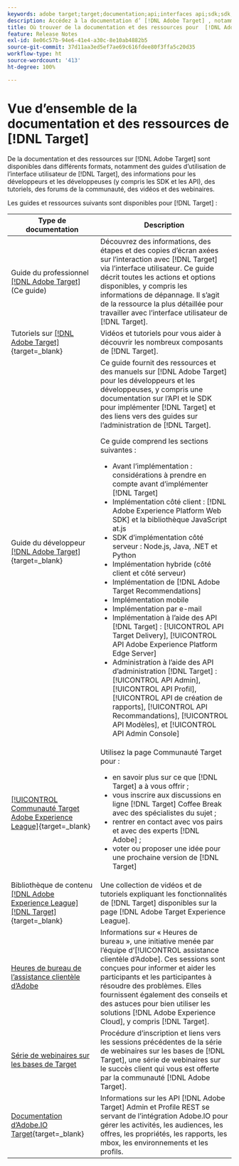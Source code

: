 ```yaml
---
keywords: adobe target;target;documentation;api;interfaces api;sdk;sdk;tutoriels;doc;documentation
description: Accédez à la documentation d’ [!DNL Adobe Target] , notamment à l’aide en ligne, aux tutoriels, aux vidéos et à la documentation destinée aux développeurset aux développeuses (SDK, API et bibliothèques JavaScript).
title: Où trouver de la documentation et des ressources pour  [!DNL Adobe Target] ?
feature: Release Notes
exl-id: 8e06c57b-94e6-41e4-a30c-8e10ab4882b5
source-git-commit: 37d11aa3ed5ef7ae69c616fdee80f3ffa5c20d35
workflow-type: ht
source-wordcount: '413'
ht-degree: 100%

---
```


# Vue d’ensemble de la documentation et des ressources de [!DNL Target]

De la documentation et des ressources sur [!DNL Adobe Target] sont disponibles dans différents formats, notamment des guides d’utilisation de l’interface utilisateur de [!DNL Target], des informations pour les développeurs et les développeuses (y compris les SDK et les API), des tutoriels, des forums de la communauté, des vidéos et des webinaires.

Les guides et ressources suivants sont disponibles pour [!DNL Target] :

| Type de documentation | Description |
| --- | --- |
| Guide du professionnel [[!DNL Adobe Target] ](/help/main/target-home.md)<br>(Ce guide) | Découvrez des informations, des étapes et des copies d’écran axées sur l’interaction avec [!DNL Target] via l’interface utilisateur. Ce guide décrit toutes les actions et options disponibles, y compris les informations de dépannage. Il s’agit de la ressource la plus détaillée pour travailler avec l’interface utilisateur de [!DNL Target]. |
| Tutoriels sur [[!DNL Adobe Target] ](https://experienceleague.adobe.com/docs/target-learn/tutorials/overview.html?lang=fr){target=_blank} | Vidéos et tutoriels pour vous aider à découvrir les nombreux composants de [!DNL Target]. |
| Guide du développeur [[!DNL Adobe Target] ](https://developer.adobe.com/target/){target=_blank} | Ce guide fournit des ressources et des manuels sur [!DNL Adobe Target] pour les développeurs et les développeuses, y compris une documentation sur l’API et le SDK pour implémenter [!DNL Target] et des liens vers des guides sur l’administration de [!DNL Target].<P>Ce guide comprend les sections suivantes :<ul><li>Avant l’implémentation : considérations à prendre en compte avant d’implémenter [!DNL Target]</li><li>Implémentation côté client : [!DNL Adobe Experience Platform Web SDK] et la bibliothèque JavaScript at.js</li><li>SDK d’implémentation côté serveur : Node.js, Java, .NET et Python</li><li>Implémentation hybride (côté client et côté serveur)</li><li>Implémentation de [!DNL Adobe Target Recommendations]</li><li>Implémentation mobile</li><li>Implémentation par e-mail</li><li>Implémentation à l’aide des API [!DNL Target] : [!UICONTROL API Target Delivery], [!UICONTROL API Adobe Experience Platform Edge Server]</li><li>Administration à l’aide des API d’administration [!DNL Target] : [!UICONTROL API Admin], [!UICONTROL API Profil], [!UICONTROL API de création de rapports], [!UICONTROL API Recommandations], [!UICONTROL API Modèles], et [!UICONTROL API Admin Console]</li></ul> |
| [[!UICONTROL Communauté Target Adobe Experience League]](https://experienceleaguecommunities.adobe.com/t5/adobe-target/ct-p/adobe-target-community){target=_blank} | Utilisez la page Communauté Target pour :<ul><li>en savoir plus sur ce que [!DNL Target] a à vous offrir ;</li><li>vous inscrire aux discussions en ligne [!DNL Target] Coffee Break avec des spécialistes du sujet ;</li><li>rentrer en contact avec vos pairs et avec des experts [!DNL Adobe] ;</li><li>voter ou proposer une idée pour une prochaine version de [!DNL Target] |
| Bibliothèque de contenu [[!DNL Adobe Experience League] [!DNL Target] ](https://experienceleague.adobe.com/#recommended/solutions/target?lang=fr){target=_blank} | Une collection de vidéos et de tutoriels expliquant les fonctionnalités de [!DNL Target] disponibles sur la page [!DNL Adobe Target Experience League]. |
| [Heures de bureau de l’assistance clientèle d’Adobe](/help/main/cmp-resources-and-contact-information.md#concept_58EA30379D3B48C4848BA2A8C464A5B7) | Informations sur « Heures de bureau », une initiative menée par l’équipe d’[!UICONTROL assistance clientèle d’Adobe]. Ces sessions sont conçues pour informer et aider les participants et les participantes à résoudre des problèmes. Elles fournissent également des conseils et des astuces pour bien utiliser les solutions [!DNL Adobe Experience Cloud], y compris [!DNL Target]. |
| [Série de webinaires sur les bases de Target](https://landing.adobe.com/acs/2018/na/adobe-target/registration.html) | Procédure d’inscription et liens vers les sessions précédentes de la série de webinaires sur les bases de [!DNL Target], une série de webinaires sur le succès client qui vous est offerte par la communauté [!DNL Adobe Target]. |
| [Documentation d’Adobe.IO Target](https://developer.adobe.com/target/implement/server-side/){target=_blank} | Informations sur les API [!DNL Adobe Target] Admin et Profile REST se servant de l’intégration Adobe.IO pour gérer les activités, les audiences, les offres, les propriétés, les rapports, les mbox, les environnements et les profils. |
